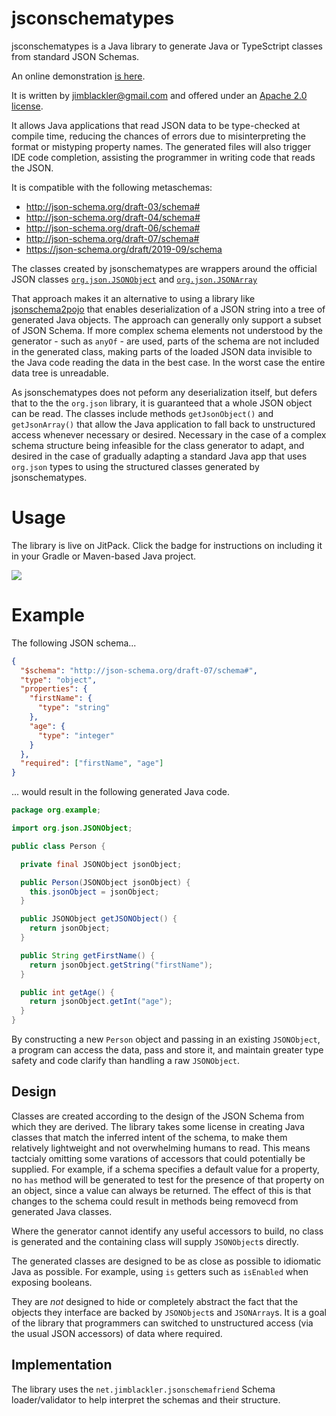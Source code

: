 # jsconschematypes

jsconschematypes is a Java library to generate Java or TypeSctript classes from
standard JSON Schemas.

An online demonstration [is here](https://tryjsonschematypes.appspot.com/#java).

It is written by jimblackler@gmail.com and offered under an
[Apache 2.0 license](https://www.apache.org/licenses/LICENSE-2.0).

It allows Java applications that read JSON data to be type-checked at compile
time, reducing the chances of errors due to misinterpreting the format or
mistyping property names. The generated files will also trigger IDE code
completion, assisting the programmer in writing code that reads the JSON.

It is compatible with the following metaschemas:

*   http://json-schema.org/draft-03/schema#
*   http://json-schema.org/draft-04/schema#
*   http://json-schema.org/draft-06/schema#
*   http://json-schema.org/draft-07/schema#
*   https://json-schema.org/draft/2019-09/schema

The classes created by jsonschematypes are wrappers around the official JSON
classes
[`org.json.JSONObject`](https://www.javadoc.io/doc/org.json/json/20171018/org/json/JSONObject.html)
and
[`org.json.JSONArray`](https://www.javadoc.io/doc/org.json/json/20171018/org/json/JSONArray.html)

That approach makes it an alternative to using a library like
[jsonschema2pojo](https://github.com/joelittlejohn/jsonschema2pojo) that enables
deserialization of a JSON string into a tree of generated Java objects. The
approach can generally only support a subset of JSON Schema. If more complex
schema elements not understood by the generator - such as `anyOf` - are used,
parts of the schema are not included in the generated class, making parts of the
loaded JSON data invisible to the Java code reading the data in the best case.
In the worst case the entire data tree is unreadable.

As jsonschematypes does not peform any deserialization itself, but defers that
to the the `org.json` library, it is guaranteed that a whole JSON object can be
read. The classes include methods `getJsonObject()` and `getJsonArray()` that
allow the Java application to fall back to unstructured access whenever
necessary or desired. Necessary in the case of a complex schema structure being
infeasible for the class generator to adapt, and desired in the case of
gradually adapting a standard Java app that uses `org.json` types to using the
structured classes generated by jsonschematypes.

# Usage

The library is live on JitPack. Click the badge for instructions on including it
in your Gradle or Maven-based Java project.

[![](https://jitpack.io/v/net.jimblackler/jsonschematypes.svg)](https://jitpack.io/#net.jimblackler/jsonschematypes)

# Example

The following JSON schema...

```json
{
  "$schema": "http://json-schema.org/draft-07/schema#",
  "type": "object",
  "properties": {
    "firstName": {
      "type": "string"
    },
    "age": {
      "type": "integer"
    }
  },
  "required": ["firstName", "age"]
}
```

... would result in the following generated Java code.

```java
package org.example;

import org.json.JSONObject;

public class Person {

  private final JSONObject jsonObject;

  public Person(JSONObject jsonObject) {
    this.jsonObject = jsonObject;
  }

  public JSONObject getJSONObject() {
    return jsonObject;
  }

  public String getFirstName() {
    return jsonObject.getString("firstName");
  }

  public int getAge() {
    return jsonObject.getInt("age");
  }
}
```

By constructing a new `Person` object and passing in an existing `JSONObject`, a
program can access the data, pass and store it, and maintain greater type safety
and code clarify than handling a raw `JSONObject`.

## Design

Classes are created according to the design of the JSON Schema from which they
are derived. The library takes some license in creating Java classes that match
the inferred intent of the schema, to make them relatively lightweight and not
overwhelming humans to read. This means tactcialy omitting some varations of
accessors that could potentially be supplied. For example, if a schema specifies
a default value for a property, no `has` method will be generated to test for
the presence of that property on an object, since a value can always be
returned. The effect of this is that changes to the schema could result in
methods being removecd from generated Java classes.

Where the generator cannot identify any useful accessors to build, no class is
generated and the containing class will supply `JSONObject`s directly.

The generated classes are designed to be as close as possible to idiomatic Java
as possible. For example, using `is` getters such as `isEnabled` when exposing
booleans.

They are *not* designed to hide or completely abstract the fact that the objects
they interface are backed by `JSONObject`s and `JSONArray`s. It is a goal of the
library that programmers can switched to unstructured access (via the usual JSON
accessors) of data where required.

## Implementation

The library uses the `net.jimblackler.jsonschemafriend` Schema loader/validator
to help interpret the schemas and their structure.
